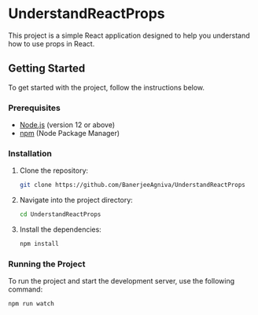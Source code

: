 # UnderstandReactProps

This project is a simple React application designed to help you understand how to use props in React.

## Getting Started

To get started with the project, follow the instructions below.

### Prerequisites

- [Node.js](https://nodejs.org/) (version 12 or above)
- [npm](https://www.npmjs.com/) (Node Package Manager)

### Installation

1. Clone the repository:

    ```bash
    git clone https://github.com/BanerjeeAgniva/UnderstandReactProps
    ```

2. Navigate into the project directory:

    ```bash
    cd UnderstandReactProps
    ```

3. Install the dependencies:

    ```bash
    npm install
    ```

### Running the Project

To run the project and start the development server, use the following command:

```bash
npm run watch
